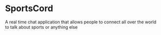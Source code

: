 # SportsCord
A real time chat application that allows people to connect all over the world to talk about sports or anything else
